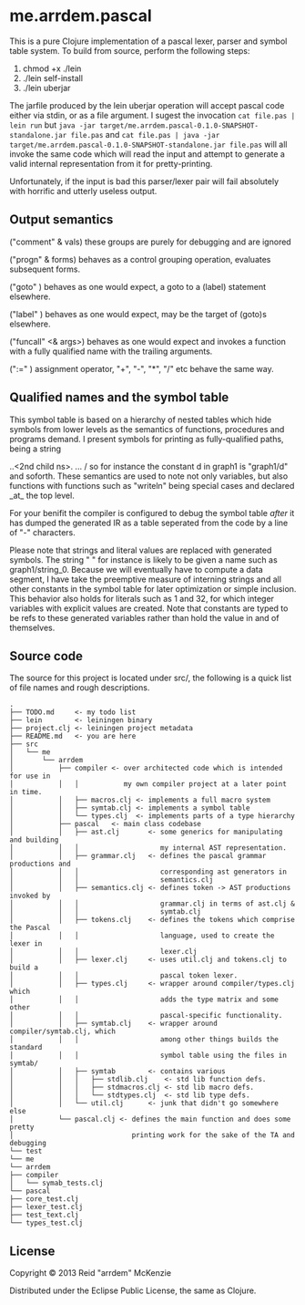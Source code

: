 # me.arrdem.pascal

This is a pure Clojure implementation of a pascal lexer, parser and symbol
table system. To build from source, perform the following steps:

1. chmod +x ./lein
2. ./lein self-install
3. ./lein uberjar

The jarfile produced by the lein uberjar operation will accept pascal code
either via stdin, or as a file argument. I sugest the invocation
`cat file.pas | lein run`
but
`java -jar target/me.arrdem.pascal-0.1.0-SNAPSHOT-standalone.jar file.pas`
and
`cat file.pas | java -jar target/me.arrdem.pascal-0.1.0-SNAPSHOT-standalone.jar file.pas`
will all invoke the same code which will read the input and attempt to generate
a valid internal representation from it for pretty-printing.

Unfortunately, if the input is bad this parser/lexer pair will fail absolutely
with horrific and utterly useless output.

## Output semantics
("comment" & vals)
    these groups are purely for debugging and are ignored

("progn" & forms)
    behaves as a control grouping operation, evaluates subsequent forms.

("goto" <integer>)
    behaves as one would expect, a goto to a (label) statement elsewhere.

("label" <integer>)
    behaves as one would expect, may be the target of (goto)s elsewhere.

("funcall" <identifier> <& args>)
    behaves as one would expect and invokes a function with a fully qualified
    name with the trailing arguments.

(":=" <identifier> <expr>)
    assignment operator, "+", "-", "*", "/" etc behave the same way.

## Qualified names and the symbol table
This symbol table is based on a hierarchy of nested tables which hide symbols
from lower levels as the semantics of functions, procedures and programs demand.
I present symbols for printing as fully-qualified paths, being a string
<base ns>.<child ns>.<2nd child ns>. ... /<symbol>
so for instance the constant d in graph1 is "graph1/d" and soforth.
These semantics are used to note not only variables, but also functions with
functions such as "writeln" being special cases and declared _at_ the top
level.

For your benifit the compiler is configured to debug the symbol table
_after_ it has dumped the generated IR as a table seperated from the code by a
line of "-" characters.

Please note that strings and literal values are replaced with generated symbols.
The string " " for instance is likely to be given a name such as
graph1/string_0. Because we will eventually have to compute a data
segment, I have take the preemptive measure of interning strings and all other
constants in the symbol table for later optimization or simple inclusion. This
behavior also holds for literals such as 1 and 32, for which integer variables
with explicit values are created. Note that constants are typed to be refs to
these generated variables rather than hold the value in and of themselves.

## Source code
The source for this project is located under src/, the following is a quick list
of file names and rough descriptions.

    .
    ├── TODO.md     <- my todo list
    ├── lein        <- leiningen binary
    ├── project.clj <- leiningen project metadata
    ├── README.md   <- you are here
    ├── src
    │   └── me
    │       └── arrdem
    │           ├── compiler <- over architected code which is intended for use in
    │           │   │           my own compiler project at a later point in time.
    │           │   ├── macros.clj <- implements a full macro system
    │           │   ├── symtab.clj <- implements a symbol table
    │           │   └── types.clj  <- implements parts of a type hierarchy
    │           ├── pascal   <- main class codebase
    │           │   ├── ast.clj       <- some generics for manipulating and building
    │           │   │                    my internal AST representation.
    │           │   ├── grammar.clj   <- defines the pascal grammar productions and
    │           │   │                    corresponding ast generators in
    │           │   │                    semantics.clj
    │           │   ├── semantics.clj <- defines token -> AST productions invoked by
    │           │   │                    grammar.clj in terms of ast.clj &
    │           │   │                    symtab.clj
    │           │   ├── tokens.clj    <- defines the tokens which comprise the Pascal
    │           │   │                    language, used to create the lexer in
    │           │   │                    lexer.clj
    │           │   ├── lexer.clj     <- uses util.clj and tokens.clj to build a
    │           │   │                    pascal token lexer.
    │           │   ├── types.clj     <- wrapper around compiler/types.clj which
    │           │   │                    adds the type matrix and some other
    │           │   │                    pascal-specific functionality.
    │           │   ├── symtab.clj    <- wrapper around compiler/symtab.clj, which
    │           │   │                    among other things builds the standard
    │           │   │                    symbol table using the files in symtab/
    │           │   ├── symtab        <- contains various
    │           │   │   ├── stdlib.clj    <- std lib function defs.
    │           │   │   ├── stdmacros.clj <- std lib macro defs.
    │           │   │   └── stdtypes.clj  <- std lib type defs.
    │           │   └── util.clj      <- junk that didn't go somewhere else
    │           └── pascal.clj <- defines the main function and does some pretty
    │                             printing work for the sake of the TA and debugging
    └── test
    └── me
    └── arrdem
    ├── compiler
    │   └── symab_tests.clj
    └── pascal
    ├── core_test.clj
    ├── lexer_test.clj
    ├── test_text.clj
    └── types_test.clj

## License

Copyright © 2013 Reid "arrdem" McKenzie

Distributed under the Eclipse Public License, the same as Clojure.
